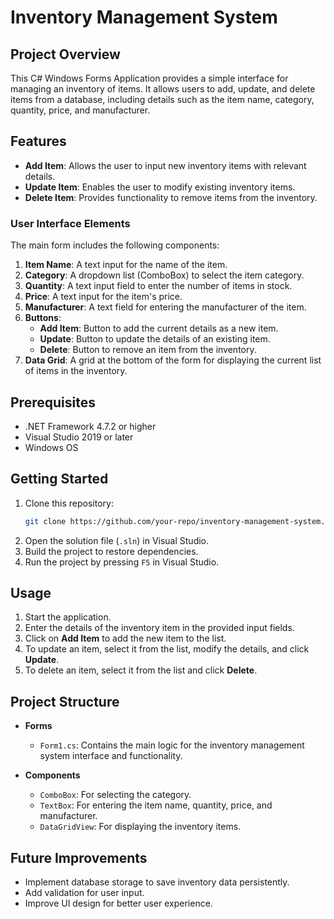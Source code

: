 # Inventory Management System

## Project Overview
This C# Windows Forms Application provides a simple interface for managing an inventory of items. It allows users to add, update, and delete items from a database, including details such as the item name, category, quantity, price, and manufacturer.

## Features
- **Add Item**: Allows the user to input new inventory items with relevant details.
- **Update Item**: Enables the user to modify existing inventory items.
- **Delete Item**: Provides functionality to remove items from the inventory.

### User Interface Elements
The main form includes the following components:

1. **Item Name**: A text input for the name of the item.
2. **Category**: A dropdown list (ComboBox) to select the item category.
3. **Quantity**: A text input field to enter the number of items in stock.
4. **Price**: A text input for the item's price.
5. **Manufacturer**: A text field for entering the manufacturer of the item.
6. **Buttons**:
   - **Add Item**: Button to add the current details as a new item.
   - **Update**: Button to update the details of an existing item.
   - **Delete**: Button to remove an item from the inventory.
7. **Data Grid**: A grid at the bottom of the form for displaying the current list of items in the inventory.

## Prerequisites
- .NET Framework 4.7.2 or higher
- Visual Studio 2019 or later
- Windows OS

## Getting Started
1. Clone this repository:
   ```bash
   git clone https://github.com/your-repo/inventory-management-system.git
   ```
2. Open the solution file (`.sln`) in Visual Studio.
3. Build the project to restore dependencies.
4. Run the project by pressing `F5` in Visual Studio.

## Usage
1. Start the application.
2. Enter the details of the inventory item in the provided input fields.
3. Click on **Add Item** to add the new item to the list.
4. To update an item, select it from the list, modify the details, and click **Update**.
5. To delete an item, select it from the list and click **Delete**.

## Project Structure
- **Forms**
  - `Form1.cs`: Contains the main logic for the inventory management system interface and functionality.
  
- **Components**
  - `ComboBox`: For selecting the category.
  - `TextBox`: For entering the item name, quantity, price, and manufacturer.
  - `DataGridView`: For displaying the inventory items.

## Future Improvements
- Implement database storage to save inventory data persistently.
- Add validation for user input.
- Improve UI design for better user experience.
